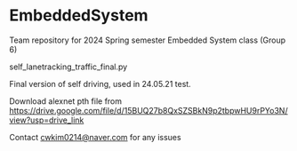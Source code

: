 # EmbeddedSystem
Team repository for 2024 Spring semester Embedded System class (Group 6)

self_lanetracking_traffic_final.py

Final version of self driving, used in 24.05.21 test.

Download alexnet pth file from
https://drive.google.com/file/d/15BUQ27b8QxSZSBkN9p2tbpwHU9rPYo3N/view?usp=drive_link

Contact cwkim0214@naver.com for any issues
